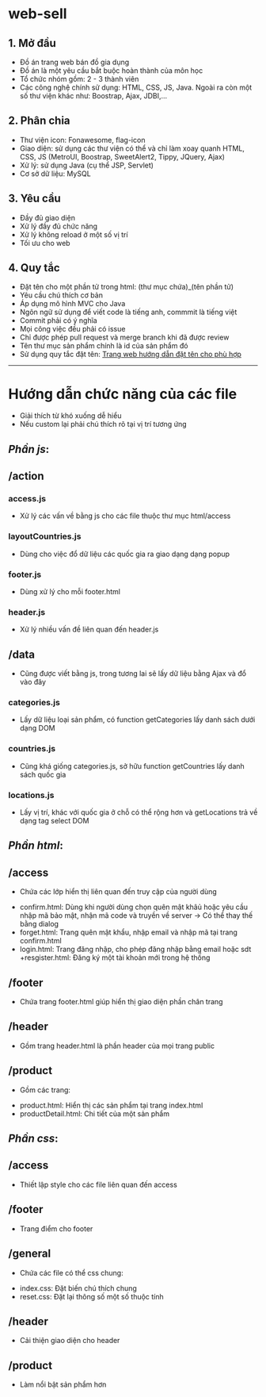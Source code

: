 # web-sell

## 1. Mở đầu
- Đồ án trang web bán đồ gia dụng
- Đồ án là một yêu cầu bắt buộc hoàn thành của môn học
- Tổ chức nhóm gồm: 2 - 3 thành viên
- Các công nghệ chính sử dụng: HTML, CSS, JS, Java. Ngoài ra còn một số thư viện khác như: Boostrap, Ajax, JDBI,...
## 2. Phân chia
- Thư viện icon: Fonawesome,  flag-icon
- Giao diện: sử dụng các thư viện có thể và chỉ làm xoay quanh HTML, CSS, JS (MetroUI, Boostrap, SweetAlert2, Tippy, JQuery, Ajax)
- Xử lý: sử dụng Java (cụ thể JSP, Servlet)
- Cơ sở dữ liệu: MySQL
## 3. Yêu cầu
- Đầy đủ giao diện
- Xử lý đầy đủ chức năng
- Xử lý không reload ở một số vị trí
- Tối ưu cho web
## 4. Quy tắc
- Đặt tên cho một phần tử trong html: (thư mục chứa)_(tên phần tử)
- Yêu cầu chú thích cơ bản
- Áp dụng mô hình MVC cho Java
- Ngôn ngữ sử dụng để viết code là tiếng anh, commmit là tiếng việt
- Commit phải có ý nghĩa
- Mọi công việc đều phải có issue
- Chỉ được phép pull request và merge branch khi đã được review
- Tên thư mục sản phẩm chính là id của sản phẩm đó
- Sử dụng quy tắc đặt tên: [Trang web hướng dẫn đặt tên cho phù hợp](https://viblo.asia/p/naming-rules-cac-quy-tac-vang-trong-lang-dat-ten-ByEZkMXE5Q0)

***

# Hướng dẫn chức năng của các file
- Giải thích từ khó xuống dễ hiểu
- Nếu custom lại phải chú thích rõ tại vị trí tương ứng

## ***Phần js***:

## **/action**
### access.js
- Xử lý các vấn về bằng js cho các file thuộc thư mục html/access
### layoutCountries.js
- Dùng cho việc đổ dữ liệu các quốc gia ra giao dạng dạng popup
### footer.js
- Dùng xử lý cho mỗi footer.html
### header.js
- Xử lý nhiều vấn đề liên quan đến header.js

## **/data**
- Cũng được viết bằng js, trong tương lai sẽ lấy dữ liệu bằng Ajax và đổ vào đây
### categories.js
- Lấy dữ liệu loại sản phẩm, có function getCategories lấy danh sách dưới dạng DOM
### countries.js
- Cũng khá giống categories.js, sở hữu function getCountries lấy danh sách quốc gia
### locations.js
- Lấy vị trí, khác với quốc gia ở chỗ có thể rộng hơn và getLocations trả về dạng tag select DOM

## ***Phần html***:

## **/access**
- Chứa các lớp hiển thị liên quan đến truy cập của người dùng
+ confirm.html: Dùng khi người dùng chọn quên mật khâủ hoặc yêu cầu nhập mã bảo mật, nhận mã code và truyền về server -> Có thể thay thế bằng dialog
+ forget.html: Trang quên mật khẩu, nhập email và nhập mã tại trang confirm.html
+ login.html: Trang đăng nhập, cho phép đăng nhập bằng email hoặc sdt
+resgister.html: Đăng ký một tài khoản mới trong hệ thống 

## **/footer**
- Chứa trang footer.html giúp hiển thị giao diện phần chân trang

## **/header**
- Gồm trang header.html là phần header của mọi trang public

## **/product**
- Gồm các trang:
+ product.html: Hiển thị các sản phẩm tại trang index.html
+ productDetail.html: Chi tiết của một sản phẩm

## ***Phần css***:

## **/access**
- Thiết lập style cho các file liên quan đến access

## **/footer**
- Trang điểm cho footer

## **/general**
- Chứa các file có thể css chung:
+ index.css: Đặt biến chú thích chung
+ reset.css: Đặt lại thông số một số thuộc tính

## **/header**
- Cải thiện giao diện cho header

## **/product**
- Làm nổi bật sản phẩm hơn